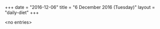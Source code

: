 +++
date = "2016-12-06"
title = "6 December 2016 (Tuesday)"
layout = "daily-diet"
+++

\<no entries\>